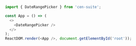 <!--start-code-->

```js
import { DateRangePicker } from 'cen-suite';

const App = () => (
  <>
    <DateRangePicker />
  </>
);
ReactDOM.render(<App />, document.getElementById('root'));
```

<!--end-code-->

